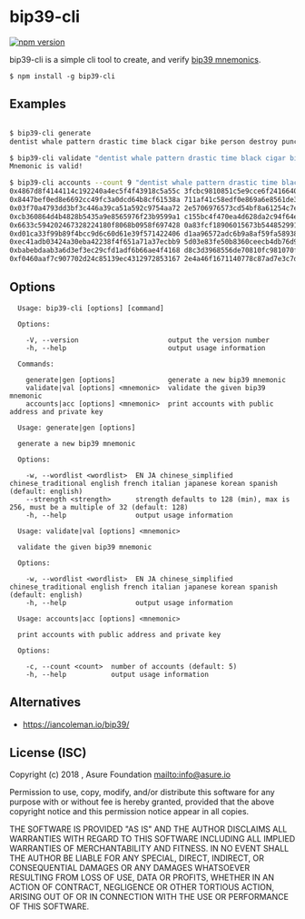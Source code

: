# bip39-cli

[![npm version](https://badge.fury.io/js/bip39-cli.svg)](https://badge.fury.io/js/bip39-cli)

bip39-cli is a simple cli tool to create, and verify
[bip39 mnemonics](https://github.com/bitcoin/bips/blob/master/bip-0039.mediawiki).

```
$ npm install -g bip39-cli
```

## Examples

```sh

$ bip39-cli generate
dentist whale pattern drastic time black cigar bike person destroy punch hungry

$ bip39-cli validate "dentist whale pattern drastic time black cigar bike person destroy punch hungry"
Mnemonic is valid!

$ bip39-cli accounts --count 9 "dentist whale pattern drastic time black cigar bike person destroy punch hungry"
0x4867d8f4144114c192240a4ec5f4f43918c5a55c 3fcbc9810851c5e9cce6f241664078b2e1fce92a3ad33cc2178220247678dce6
0x8447bef0ed8e6692cc49fc3a0dcd64b8cf61538a 711af41c58edf0e869a6e8561de379172a34ce26e2df0da58e89b3a0dacad6e8
0x03f70a4793dd3bf3c446a39ca51a592c9754aa72 2e5706976573cd54bf8a61254c7e230b802b81acba0c55a91457b5e998bb4841
0xcb360864d4b4828b5435a9e8565976f23b9599a1 c155bc4f470ea4d628da2c94f64eb8d75d45a0872a6ab513ae5a98652e515b7e
0x6633c594202467328224180f8068b0958f697428 0a83fcf18906015673b5448529913f276184ed0aa8e80bf08ee39e5e83864171
0xd01ca33f99b89f4bcc9d6c60d61e39f571422406 d1aa96572adc6b9a8af59fa589388ddea88089a15db725ec6adad189152d8b5f
0xec41adb03424a30eba42238f4f651a71a37ecbb9 5d03e83fe50b8360ceecb4db76d90983590e3d297b2a4c47dbc9a3d1d2c387ec
0xbabebdaab3a6d3ef3ec29cfd1adf6b66ae4f4168 d8c3d3968556de70810fc981070fc8df7b785cd2db31ef07e382186edbdc5018
0xf0460aaf7c907702d24c85139ec4312972853167 2e4a46f1671140778c87ad7e3c7d7f5d6532e27b7f6254fcbaea89f79eb0b870
```

## Options

```
  Usage: bip39-cli [options] [command]

  Options:

    -V, --version                      output the version number
    -h, --help                         output usage information

  Commands:

    generate|gen [options]             generate a new bip39 mnemonic
    validate|val [options] <mnemonic>  validate the given bip39 mnemonic
    accounts|acc [options] <mnemonic>  print accounts with public address and private key
```

```
  Usage: generate|gen [options]

  generate a new bip39 mnemonic

  Options:

    -w, --wordlist <wordlist>  EN JA chinese_simplified chinese_traditional english french italian japanese korean spanish (default: english)
    --strength <strength>      strength defaults to 128 (min), max is 256, must be a multiple of 32 (default: 128)
    -h, --help                 output usage information
```

```
  Usage: validate|val [options] <mnemonic>

  validate the given bip39 mnemonic

  Options:

    -w, --wordlist <wordlist>  EN JA chinese_simplified chinese_traditional english french italian japanese korean spanish (default: english)
    -h, --help                 output usage information
```

```
  Usage: accounts|acc [options] <mnemonic>

  print accounts with public address and private key

  Options:

    -c, --count <count>  number of accounts (default: 5)
    -h, --help           output usage information
```

## Alternatives

 - https://iancoleman.io/bip39/

## License (ISC)

Copyright (c) 2018 , Asure Foundation <mailto:info@asure.io>

Permission to use, copy, modify, and/or distribute this software for any
purpose with or without fee is hereby granted, provided that the above
copyright notice and this permission notice appear in all copies.

THE SOFTWARE IS PROVIDED "AS IS" AND THE AUTHOR DISCLAIMS ALL WARRANTIES
WITH REGARD TO THIS SOFTWARE INCLUDING ALL IMPLIED WARRANTIES OF
MERCHANTABILITY AND FITNESS. IN NO EVENT SHALL THE AUTHOR BE LIABLE FOR
ANY SPECIAL, DIRECT, INDIRECT, OR CONSEQUENTIAL DAMAGES OR ANY DAMAGES
WHATSOEVER RESULTING FROM LOSS OF USE, DATA OR PROFITS, WHETHER IN AN
ACTION OF CONTRACT, NEGLIGENCE OR OTHER TORTIOUS ACTION, ARISING OUT OF
OR IN CONNECTION WITH THE USE OR PERFORMANCE OF THIS SOFTWARE.
